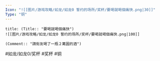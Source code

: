 ```yaml
---
Icon: "![[图片/游戏攻略/如龙/如龙0 誓约的场所/奖杯/要喝就喝個痛快.png|30]]"
Type: "铜"
---
```

```ad-common-bronze-trophy
title: (Title:: "要喝就喝個痛快")
![[图片/游戏攻略/如龙/如龙0 誓约的场所/奖杯/要喝就喝個痛快.png|100]]

(Comment:: "請街友喝了一瓶２萬圓的酒")
```

#如龙/如龙0/奖杯 #奖杯 #铜

